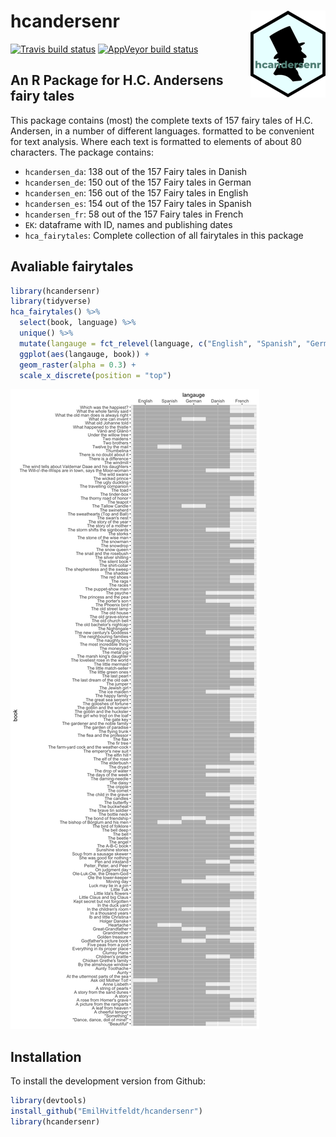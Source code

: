 
hcandersenr <img src='man/figures/logo.png' align="right" height="139" />
=========================================================================

<!-- badges: start -->
[![Travis build status](https://travis-ci.org/EmilHvitfeldt/hcandersenr.svg?branch=master)](https://travis-ci.org/EmilHvitfeldt/hcandersenr) [![AppVeyor build status](https://ci.appveyor.com/api/projects/status/github/EmilHvitfeldt/hcandersenr?branch=master&svg=true)](https://ci.appveyor.com/project/EmilHvitfeldt/hcandersenr) <!-- badges: end -->

An R Package for H.C. Andersens fairy tales
-------------------------------------------

This package contains (most) the complete texts of 157 fairy tales of H.C. Andersen, in a number of different languages. formatted to be convenient for text analysis. Where each text is formatted to elements of about 80 characters. The package contains:

-   `hcandersen_da`: 138 out of the 157 Fairy tales in Danish
-   `hcandersen_de`: 150 out of the 157 Fairy tales in German
-   `hcandersen_en`: 156 out of the 157 Fairy tales in English
-   `hcandersen_es`: 154 out of the 157 Fairy tales in Spanish
-   `hcandersen_fr`: 58 out of the 157 Fairy tales in French
-   `EK`: dataframe with ID, names and publishing dates
-   `hca_fairytales`: Complete collection of all fairytales in this package

Avaliable fairytales
--------------------

``` r
library(hcandersenr)
library(tidyverse)
hca_fairytales() %>% 
  select(book, language) %>% 
  unique() %>% 
  mutate(langauge = fct_relevel(language, c("English", "Spanish", "German", "Danish", "French"))) %>%
  ggplot(aes(langauge, book)) + 
  geom_raster(alpha = 0.3) +
  scale_x_discrete(position = "top")
```

![](man/figures/README-unnamed-chunk-2-1.png)

Installation
------------

To install the development version from Github:

``` r
library(devtools)
install_github("EmilHvitfeldt/hcandersenr")
library(hcandersenr)
```

